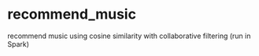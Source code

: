 # recommend_music
recommend music using cosine similarity with collaborative filtering (run in Spark)
